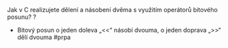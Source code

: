 Jak v C realizujete dělení a násobení dvěma s využitím operátorů bitového posunu?
?
- Bitový posun o jeden doleva „<<“ násobí dvouma, o jeden doprava „>>“ dělí dvouma
#prpa
<!--SR:!2023-12-26,1,210--> 
